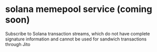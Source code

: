 # solana memepool service (coming soon)

Subscribe to Solana transaction streams, which do not have complete signature information and cannot be used for sandwich transactions through Jito
